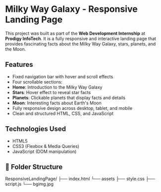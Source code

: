 #  Milky Way Galaxy - Responsive Landing Page

This project was built as part of the **Web Development Internship** at **Prodigy InfoTech**. It is a fully responsive and interactive landing page that provides fascinating facts about the Milky Way Galaxy, stars, planets, and the Moon.

##  Features

-  Fixed navigation bar with hover and scroll effects
-  Four scrollable sections:
  - **Home**: Introduction to the Milky Way Galaxy
  - **Stars**: Hover effect to reveal star facts
  - **Planets**: Clickable planets that display facts and details
  - **Moon**: Interesting facts about Earth's Moon
-  Fully responsive design across desktop, tablet, and mobile
-  Clean and structured HTML, CSS, and JavaScript

##  Technologies Used

- HTML5
- CSS3 (Flexbox & Media Queries)
- JavaScript (DOM manipulation)

## 📂 Folder Structure

ResponsiveLandingPage/
├── index.html
└── assets ├── style.css
           ├── script.js
           └── bgimg.jpg

